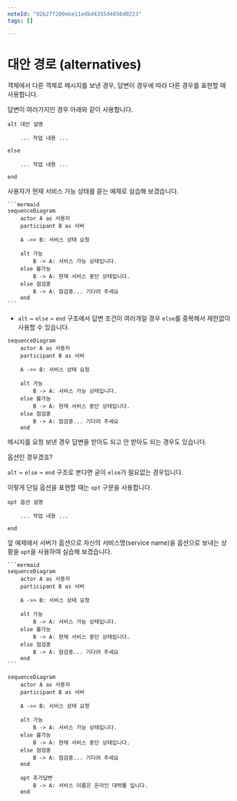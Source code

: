 ```yaml
---
noteId: "92b27f200ebe11edbd4355d4656d0223"
tags: []

---
```


# 대안 경로 (alternatives)

객체에서 다른 객체로 메시지를 보낸 경우, 답변이 경우에 따라 다른 경우를 표현할 때 사용합니다.

답변이 여러가지인 경우 아래와 같이 사용합니다.

```
alt 대안 설명

    ... 작업 내용 ...

else

    ... 작업 내용 ...

end
```

사용자가 현재 서비스 가능 상태를 묻는 예제로 실습해 보겠습니다.

````
```mermaid
sequenceDiagram
    actor A as 사용자
    participant B as 서버
    
    A ->> B: 서비스 상태 요청
    
    alt 가능
        B -> A: 서비스 가능 상태입니다.
    else 불가능
        B -> A: 현재 서비스 중단 상태입니다.
    else 점검중
        B -> A: 점검중... 기다려 주세요
    end
```
````

- `alt` ~ `else` ~ `end` 구조에서 답변 조건이 여러개일 경우 `else`를 중복해서 제한없이 사용할 수 있습니다.

```{mermaid}
sequenceDiagram
    actor A as 사용자
    participant B as 서버
    
    A ->> B: 서비스 상태 요청
    
    alt 가능
        B -> A: 서비스 가능 상태입니다.
    else 불가능
        B -> A: 현재 서비스 중단 상태입니다.
    else 점검중
        B -> A: 점검중... 기다려 주세요
    end
```

메시지를 요청 보낸 경우 답변을 받아도 되고 안 받아도 되는 경우도 있습니다. 

옵션인 경우겠죠?

`alt` ~ `else` ~ `end` 구조로 본다면 굳이 `else`가 필요없는 경우입니다.

이렇게 단일 옵션을 표현할 때는 `opt` 구문을 사용합니다.

```
opt 옵션 설명

    ... 작업 내용 ...

end
```

앞 예제에서 서버가 옵션으로 자신의 서비스명(service name)을 옵션으로 보내는 상황을 `opt`을 사용하여 실습해 보겠습니다.

````
```mermaid
sequenceDiagram
    actor A as 사용자
    participant B as 서버
    
    A ->> B: 서비스 상태 요청
    
    alt 가능
        B -> A: 서비스 가능 상태입니다.
    else 불가능
        B -> A: 현재 서비스 중단 상태입니다.
    else 점검중
        B -> A: 점검중... 기다려 주세요
    end
```
````

```{mermaid}
sequenceDiagram
    actor A as 사용자
    participant B as 서버
    
    A ->> B: 서비스 상태 요청
    
    alt 가능
        B -> A: 서비스 가능 상태입니다.
    else 불가능
        B -> A: 현재 서비스 중단 상태입니다.
    else 점검중
        B -> A: 점검중... 기다려 주세요
    end

    opt 추가답변
        B -> A: 서비스 이름은 온라인 대박몰 입니다.
    end
```